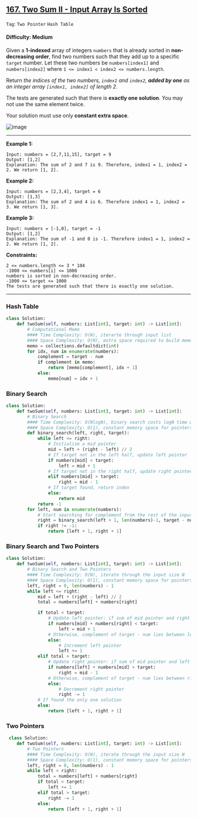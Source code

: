 ## [167. Two Sum II - Input Array Is Sorted](https://leetcode.com/problems/two-sum-ii-input-array-is-sorted/)

```Tag```: ```Two Pointer``` ```Hash Table```

#### Difficulty: Medium

Given a __1-indexed__ array of integers ```numbers``` that is already sorted in __non-decreasing order__, find two numbers such that they add up to a specific ```target``` number. Let these two numbers be ```numbers[index1]``` and ```numbers[index2]``` where ```1 <= index1 < index2 <= numbers.length```.

Return _the indices of the two numbers, ```index1``` and ```index2```, __added by one__ as an integer array ```[index1, index2]``` of length 2_.

The tests are generated such that there is __exactly one solution__. You may not use the same element twice.

Your solution must use only __constant extra space__.

![image](https://user-images.githubusercontent.com/35042430/209867460-fea452f2-d20c-4c79-9c6a-b90722630225.png)

---

__Example 1:__
```
Input: numbers = [2,7,11,15], target = 9
Output: [1,2]
Explanation: The sum of 2 and 7 is 9. Therefore, index1 = 1, index2 = 2. We return [1, 2].
```

__Example 2:__
```
Input: numbers = [2,3,4], target = 6
Output: [1,3]
Explanation: The sum of 2 and 4 is 6. Therefore index1 = 1, index2 = 3. We return [1, 3].
```

__Example 3:__
```
Input: numbers = [-1,0], target = -1
Output: [1,2]
Explanation: The sum of -1 and 0 is -1. Therefore index1 = 1, index2 = 2. We return [1, 2].
```

__Constraints:__
```
2 <= numbers.length <= 3 * 104
-1000 <= numbers[i] <= 1000
numbers is sorted in non-decreasing order.
-1000 <= target <= 1000
The tests are generated such that there is exactly one solution.
```

---

### Hash Table

```Python
class Solution:
    def twoSum(self, numbers: List[int], target: int) -> List[int]:
        # Computational Memo
        #### Time Complexity: O(N), iterarte through input list
        #### Space Complexity: O(N), extra space required to build memo
        memo = collections.defaultdict(int)
        for idx, num in enumerate(numbers):
            complement = target - num
            if complement in memo:
                return [memo[complement], idx + 1]
            else:
                memo[num] = idx + 1
```
 
### Binary Search
 
```Python
class Solution:
    def twoSum(self, numbers: List[int], target: int) -> List[int]:
        # Binary Search
        #### Time Complexity: O(NlogN), binary search costs logN time while iterate through the input size N
        #### Space Complexity: O(1), constant memory space for pointers
        def binary_search(left, right, target):
            while left <= right:
                # Initialize a mid pointer
                mid = left + (right - left) // 2
                # If target not in the left half, update left pointer
                if numbers[mid] < target:
                    left = mid + 1
                # If target not in the right half, update right pointer
                elif numbers[mid] > target:
                    right = mid - 1
                # If target found, return index
                else:
                    return mid
            return -1
        for left, num in enumerate(numbers):
            # Start searching for complement from the rest of the input
            right = binary_search(left + 1, len(numbers)-1, target - num)
            if right != -1:
                return [left + 1, right + 1]
```
 
### Binary Search and Two Pointers
 
```Python
class Solution:
    def twoSum(self, numbers: List[int], target: int) -> List[int]:
        # Binary Search and Two Pointers
        #### Time Complexity: O(N), iterate through the input size N
        #### Space Complexity: O(1), constant memory space for pointers
        left, right = 0, len(numbers) - 1
        while left <= right:
            mid = left + (right - left) // 2
            total = numbers[left] + numbers[right]

            if total < target:
                # Update left pointer: if sum of mid pointer and right pointer still smaller than target, update left pointer
                if numbers[mid] + numbers[right] < target:
                    left = mid + 1
                # Otherwise, complement of target - num lies between left pointer and mid pointer
                else:
                    # Increment left pointer
                    left += 1
            elif total > target:
                # Update right pointer: if sum of mid pointer and left pointer still larger than target, update right pointer
                if numbers[left] + numbers[mid] > target:
                    right = mid - 1
                # Otherwise, complement of target - num lies between right pointer and mid pointer
                else:
                    # Decrement right pointer
                    right -= 1
            # If found the only one solution
            else:
                return [left + 1, right + 1]
```
 
### Two Pointers
 
```Python
 class Solution:
    def twoSum(self, numbers: List[int], target: int) -> List[int]:
        # Two Pointers
        #### Time Complexity: O(N), iterate through the input size N
        #### Space Complexity: O(1), constant memory space for pointers
        left, right = 0, len(numbers) - 1
        while left < right:
            total = numbers[left] + numbers[right]
            if total < target:
                left += 1
            elif total > target:
                right -= 1
            else:
                return [left + 1, right + 1]
```
